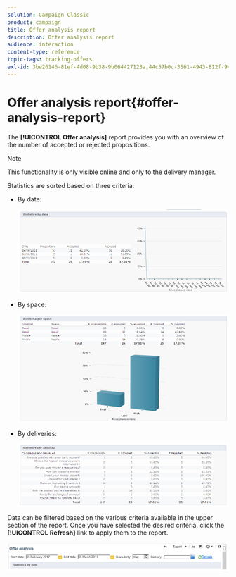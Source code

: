 ```yaml
---
solution: Campaign Classic
product: campaign
title: Offer analysis report
description: Offer analysis report
audience: interaction
content-type: reference
topic-tags: tracking-offers
exl-id: 3be26146-81ef-4d08-9b38-9b064427123a,44c57b0c-3561-4943-812f-945f5fcbb142
---
```

# Offer analysis report{#offer-analysis-report}

The **[!UICONTROL Offer analysis]** report provides you with an overview of the number of accepted or rejected propositions.

>[!NOTE]
>
>This functionality is only visible online and only to the delivery manager.

Statistics are sorted based on three criteria:

* By date:

  ![](assets/offer_report_perdate.png)

* By space:

  ![](assets/offer_report_perspaces.png)

* By deliveries:

  ![](assets/offer_report_perdeliveries.png)

Data can be filtered based on the various criteria available in the upper section of the report. Once you have selected the desired criteria, click the **[!UICONTROL Refresh]** link to apply them to the report. 

![](assets/offer_report_criteria.png)
